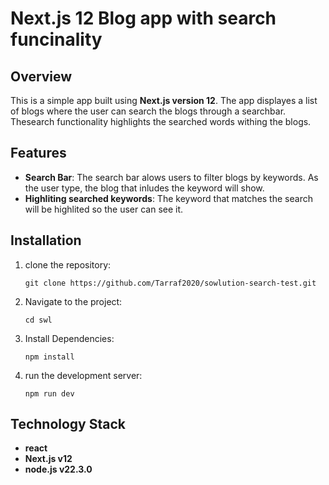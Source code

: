 # Next.js 12 Blog app with search funcinality

## Overview

This is a simple app built using **Next.js version 12**. The app displayes a list of blogs where the user can search the blogs through a searchbar.
Thesearch functionality highlights the searched words withing the blogs.

## Features

- **Search Bar**: The search bar alows users to filter blogs by keywords. As the user type, the blog that inludes the keyword will show.
- **Highliting searched keywords**: The keyword that matches the search will be highlited so the user can see it.

## Installation

1.  clone the repository:

        git clone https://github.com/Tarraf2020/sowlution-search-test.git

2.  Navigate to the project:

        cd swl

3.  Install Dependencies:

        npm install

4.  run the development server:

        npm run dev

## Technology Stack

- **react**
- **Next.js v12**
- **node.js v22.3.0**
